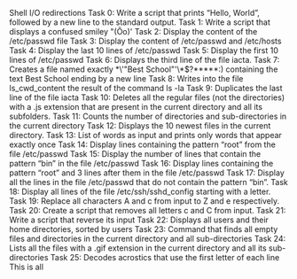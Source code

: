 Shell I/O redirections
Task 0: Write a script that prints “Hello, World”, followed by a new line to the standard output.
Task 1: Write a script that displays a confused smiley "(Ôo)'
Task 2: Display the content of the /etc/passwd file
Task 3: Display the content of /etc/passwd and /etc/hosts
Task 4: Display the last 10 lines of /etc/passwd
Task 5: Display the first 10 lines of /etc/passwd
Task 6: Displays the third line of the file iacta.
Task 7: Creates a file named exactly \*\\'"Best School"\'\\*$\?\*\*\*\*\*:) containing the text Best School ending by a new line
Task 8: Writes into the file ls_cwd_content the result of the command ls -la
Task 9: Duplicates the last line of the file iacta
Task 10: Deletes all the regular files (not the directories) with a .js extension that are present in the current directory and all its subfolders.
Task 11: Counts the number of directories and sub-directories in the current directory
Task 12: Displays the 10 newest files in the current directory.
Task 13: List of words as input and prints only words that appear exactly once
Task 14: Display lines containing the pattern “root” from the file /etc/passwd
Task 15: Display the number of lines that contain the pattern “bin” in the file /etc/passwd
Task 16: Display lines containing the pattern “root” and 3 lines after them in the file /etc/passwd
Task 17: Display all the lines in the file /etc/passwd that do not contain the pattern “bin”.
Task 18: Display all lines of the file /etc/ssh/sshd_config starting with a letter.
Task 19: Replace all characters A and c from input to Z and e respectively.
Task 20: Create a script that removes all letters c and C from input.
Task 21: Write a script that reverse its input
Task 22: Displays all users and their home directories, sorted by users
Task 23: Command that finds all empty files and directories in the current directory and all sub-directories
Task 24: Lists all the files with a .gif extension in the current directory and all its sub-directories
Task 25: Decodes acrostics that use the first letter of each line
This is all